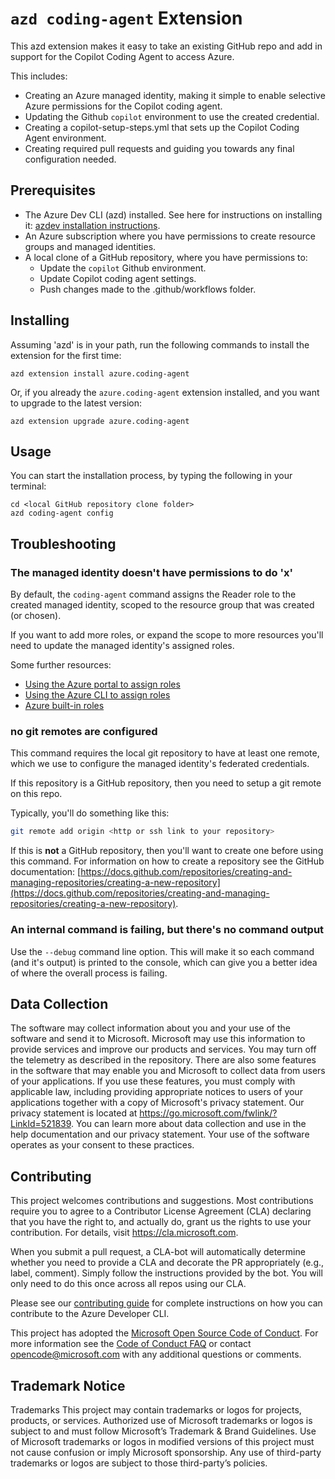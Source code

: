 # `azd coding-agent` Extension

This azd extension makes it easy to take an existing GitHub repo and add in support for the Copilot Coding Agent to access Azure.

This includes:

- Creating an Azure managed identity, making it simple to enable selective Azure permissions for the Copilot coding agent.
- Updating the Github `copilot` environment to use the created credential.
- Creating a copilot-setup-steps.yml that sets up the Copilot Coding Agent environment.
- Creating required pull requests and guiding you towards any final configuration needed.

## Prerequisites

- The Azure Dev CLI (azd) installed. See here for instructions on installing it: [azdev installation instructions](https://github.com/Azure/azure-dev/blob/main/README.md#installupgrade-azure-developer-cli).
- An Azure subscription where you have permissions to create resource groups and managed identities.
- A local clone of a GitHub repository, where you have permissions to:
  - Update the `copilot` Github environment.
  - Update Copilot coding agent settings.
  - Push changes made to the .github/workflows folder.

## Installing

Assuming 'azd' is in your path, run the following commands to install the extension for the first time:

```shell
azd extension install azure.coding-agent
```

Or, if you already the `azure.coding-agent` extension installed, and you want to upgrade to the latest version:

```shell
azd extension upgrade azure.coding-agent
```

## Usage

You can start the installation process, by typing the following in your terminal:

```
cd <local GitHub repository clone folder>
azd coding-agent config
```

## Troubleshooting

### The managed identity doesn't have permissions to do 'x'

By default, the `coding-agent` command assigns the Reader role to the created managed identity, scoped to the resource group that was created (or chosen).

If you want to add more roles, or expand the scope to more resources you'll need to update the managed identity's assigned roles.

Some further resources:

- [Using the Azure portal to assign roles](https://learn.microsoft.com/azure/role-based-access-control/role-assignments-portal-managed-identity)
- [Using the Azure CLI to assign roles](https://learn.microsoft.com/azure/role-based-access-control/role-assignments-cli)
- [Azure built-in roles](https://learn.microsoft.com/azure/role-based-access-control/built-in-roles)

### no git remotes are configured

This command requires the local git repository to have at least one remote, which we use to configure the managed identity's federated credentials.

If this repository is a GitHub repository, then you need to setup a git remote on this repo.

Typically, you'll do something like this:

```bash
git remote add origin <http or ssh link to your repository>
```

If this is **not** a GitHub repository, then you'll want to create one before using this command. For information on how to create a repository see the GitHub documentation: [https://docs.github.com/repositories/creating-and-managing-repositories/creating-a-new-repository](https://docs.github.com/repositories/creating-and-managing-repositories/creating-a-new-repository).

### An internal command is failing, but there's no command output

Use the `--debug` command line option. This will make it so each command (and it's output) is printed to the console, which can give you a better idea of where the overall process is failing.

## Data Collection

The software may collect information about you and your use of the software and send it to Microsoft. Microsoft may use this information to provide services and improve our products and services. You may turn off the telemetry as described in the repository. There are also some features in the software that may enable you and Microsoft to collect data from users of your applications. If you use these features, you must comply with applicable law, including providing appropriate notices to users of your applications together with a copy of Microsoft's privacy statement. Our privacy statement is located at https://go.microsoft.com/fwlink/?LinkId=521839. You can learn more about data collection and use in the help documentation and our privacy statement. Your use of the software operates as your consent to these practices.

## Contributing

This project welcomes contributions and suggestions. Most contributions require you to agree to a
Contributor License Agreement (CLA) declaring that you have the right to, and actually do, grant us
the rights to use your contribution. For details, visit https://cla.microsoft.com.

When you submit a pull request, a CLA-bot will automatically determine whether you need to provide
a CLA and decorate the PR appropriately (e.g., label, comment). Simply follow the instructions
provided by the bot. You will only need to do this once across all repos using our CLA.

Please see our [contributing guide](../../../../cli/azd/CONTRIBUTING.md) for complete instructions on how you can contribute to the Azure Developer CLI.

This project has adopted the [Microsoft Open Source Code of Conduct](https://opensource.microsoft.com/codeofconduct/).
For more information see the [Code of Conduct FAQ](https://opensource.microsoft.com/codeofconduct/faq/) or
contact [opencode@microsoft.com](mailto:opencode@microsoft.com) with any additional questions or comments.

## Trademark Notice

Trademarks This project may contain trademarks or logos for projects, products, or services. Authorized use of Microsoft trademarks or logos is subject to and must follow Microsoft’s Trademark & Brand Guidelines. Use of Microsoft trademarks or logos in modified versions of this project must not cause confusion or imply Microsoft sponsorship. Any use of third-party trademarks or logos are subject to those third-party’s policies.

